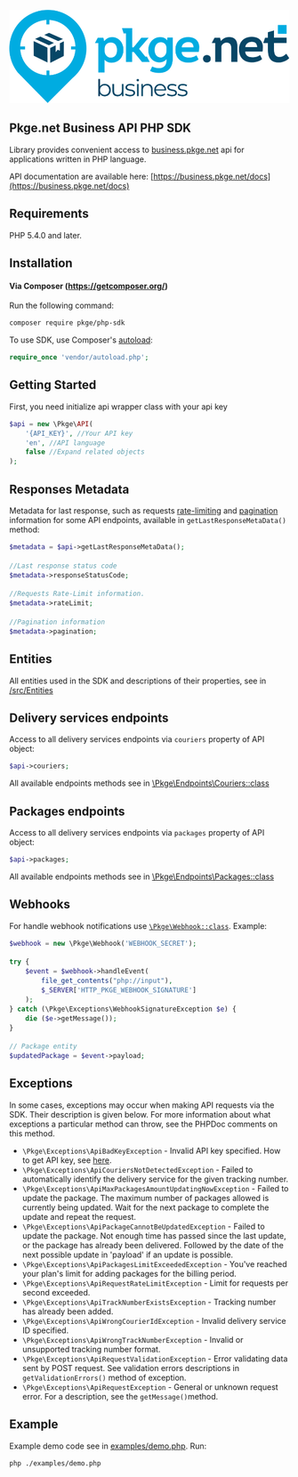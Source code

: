 ![logo](logo.svg)
## Pkge.net Business API PHP SDK
Library provides convenient access to [business.pkge.net](https://business.pkge.net) api for applications written in PHP language.

API documentation are available here: [https://business.pkge.net/docs](https://business.pkge.net/docs)
## Requirements

PHP 5.4.0 and later.

## Installation
#### Via Composer (https://getcomposer.org/)

Run the following command:

```bash
composer require pkge/php-sdk
```
To use SDK, use Composer's [autoload](https://getcomposer.org/doc/01-basic-usage.md#autoloading):

```php
require_once 'vendor/autoload.php';
```

## Getting Started
First, you need initialize api wrapper class with your api key
```php
$api = new \Pkge\API(
    '{API_KEY}', //Your API key
    'en', //API language
    false //Expand related objects
);
```

## Responses Metadata

Metadata for last response, such as requests [rate-limiting](src/Common/ResponseRateLimit.php) and [pagination](src/Common/ResponsePagination.php) information for some API endpoints, available in `getLastResponseMetaData()` method:
```php
$metadata = $api->getLastResponseMetaData();

//Last response status code
$metadata->responseStatusCode; 

//Requests Rate-Limit information.
$metadata->rateLimit;

//Pagination information
$metadata->pagination;
```

## Entities

All entities used in the SDK and descriptions of their properties, see in [/src/Entities](src/Entities)

## Delivery services endpoints

Access to all delivery services endpoints via `couriers` property of API object:
```php
$api->couriers;
```
All available endpoints methods see in [\Pkge\Endpoints\Couriers::class](src/Endpoints/Couriers.php)

## Packages endpoints

Access to all delivery services endpoints via `packages` property of API object:
```php
$api->packages;
```
All available endpoints methods see in [\Pkge\Endpoints\Packages::class](src/Endpoints/Packages.php)

## Webhooks
For handle webhook notifications use [`\Pkge\Webhook::class`](src/Webhook.php).
Example:
```php
$webhook = new \Pkge\Webhook('WEBHOOK_SECRET');

try {
    $event = $webhook->handleEvent(
        file_get_contents("php://input"),
        $_SERVER['HTTP_PKGE_WEBHOOK_SIGNATURE']
    );
} catch (\Pkge\Exceptions\WebhookSignatureException $e) {
    die ($e->getMessage());
}

// Package entity
$updatedPackage = $event->payload;

```

## Exceptions

In some cases, exceptions may occur when making API requests via the SDK. Their description is given below. For more information about what exceptions a particular method can throw, see the PHPDoc comments on this method.

- `\Pkge\Exceptions\ApiBadKeyException` - Invalid API key specified. How to get API key, see [here](https://business.pkge.net/docs/overview/auth).
- `\Pkge\Exceptions\ApiCouriersNotDetectedException` - Failed to automatically identify the delivery service for the given tracking number.
- `\Pkge\Exceptions\ApiMaxPackagesAmountUpdatingNowException` - Failed to update the package. The maximum number of packages allowed is currently being updated. Wait for the next package to complete the update and repeat the request.
- `\Pkge\Exceptions\ApiPackageCannotBeUpdatedException` -  Failed to update the package. Not enough time has passed since the last update, or the package has already been delivered. Followed by the date of the next possible update in 'payload' if an update is possible.
- `\Pkge\Exceptions\ApiPackagesLimitExceededException` - You've reached your plan's limit for adding packages for the billing period.
- `\Pkge\Exceptions\ApiRequestRateLimitException` - Limit for requests per second exceeded.
- `\Pkge\Exceptions\ApiTrackNumberExistsException` - Tracking number has already been added.
- `\Pkge\Exceptions\ApiWrongCourierIdException` - Invalid delivery service ID specified.
- `\Pkge\Exceptions\ApiWrongTrackNumberException` - Invalid or unsupported tracking number format.
- `\Pkge\Exceptions\ApiRequestValidationException` - Error validating data sent by POST request. See validation errors descriptions in `getValidationErrors()` method of exception.
- `\Pkge\Exceptions\ApiRequestException` - General or unknown request error. For a description, see the `getMessage()`method.

## Example

Example demo code see in [examples/demo.php](examples/demo.php).
Run:
```bash
php ./examples/demo.php
```